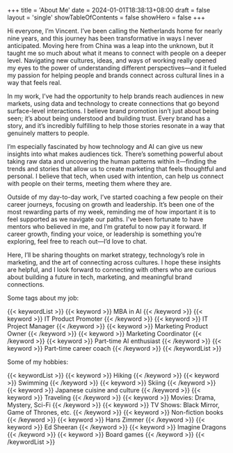 +++
title = 'About Me'
date = 2024-01-01T18:38:13+08:00
draft = false
layout = 'single'
showTableOfContents = false
showHero = false
+++

Hi everyone, I’m Vincent. I’ve been calling the Netherlands home for nearly nine years, and this journey has been transformative in ways I never anticipated. Moving here from China was a leap into the unknown, but it taught me so much about what it means to connect with people on a deeper level. Navigating new cultures, ideas, and ways of working really opened my eyes to the power of understanding different perspectives—and it fueled my passion for helping people and brands connect across cultural lines in a way that feels real.

In my work, I’ve had the opportunity to help brands reach audiences in new markets, using data and technology to create connections that go beyond surface-level interactions. I believe brand promotion isn’t just about being seen; it’s about being understood and building trust. Every brand has a story, and it’s incredibly fulfilling to help those stories resonate in a way that genuinely matters to people.

I’m especially fascinated by how technology and AI can give us new insights into what makes audiences tick. There’s something powerful about taking raw data and uncovering the human patterns within it—finding the trends and stories that allow us to create marketing that feels thoughtful and personal. I believe that tech, when used with intention, can help us connect with people on their terms, meeting them where they are.

Outside of my day-to-day work, I’ve started coaching a few people on their career journeys, focusing on growth and leadership. It’s been one of the most rewarding parts of my week, reminding me of how important it is to feel supported as we navigate our paths. I’ve been fortunate to have mentors who believed in me, and I’m grateful to now pay it forward. If career growth, finding your voice, or leadership is something you’re exploring, feel free to reach out—I’d love to chat.

Here, I’ll be sharing thoughts on market strategy, technology’s role in marketing, and the art of connecting across cultures. I hope these insights are helpful, and I look forward to connecting with others who are curious about building a future in tech, marketing, and meaningful brand connections.

Some tags about my job:

{{< keywordList >}}
{{< keyword >}} MBA in AI {{< /keyword >}}
{{< keyword >}} IT Product Promoter {{< /keyword >}}
{{< keyword >}} IT Project Manager {{< /keyword >}}
{{< keyword >}} Marketing Product Owner {{< /keyword >}}
{{< keyword >}} Marketing Coordinator {{< /keyword >}}
{{< keyword >}} Part-time AI enthusiast  {{< /keyword >}}
{{< keyword >}} Part-time career coach {{< /keyword >}}
{{< /keywordList >}}

Some of my hobbies:

{{< keywordList >}}
{{< keyword >}} Hiking {{< /keyword >}}
{{< keyword >}} Swimming {{< /keyword >}}
{{< keyword >}} Skiing {{< /keyword >}}
{{< keyword >}} Japanese cuisine and culture {{< /keyword >}}
{{< keyword >}} Traveling {{< /keyword >}}
{{< keyword >}} Movies: Drama, Mystery, Sci-Fi {{< /keyword >}}
{{< keyword >}} TV Shows: Black Mirror, Game of Thrones, etc. {{< /keyword >}}
{{< keyword >}} Non-fiction books {{< /keyword >}}
{{< keyword >}} Hans Zimmer {{< /keyword >}}
{{< keyword >}} Ed Sheeran {{< /keyword >}}
{{< keyword >}} Imagine Dragons {{< /keyword >}}
{{< keyword >}} Board games {{< /keyword >}}
{{< /keywordList >}}

<!-- My hobbies:

{{< keywordList >}}
{{< keyword >}} Hiking {{< /keyword >}}
{{< keyword >}} Swimming {{< /keyword >}}
{{< keyword >}} Skiing {{< /keyword >}}
{{< keyword >}} Japanese cuisine and culture {{< /keyword >}}
{{< keyword >}} Traveling {{< /keyword >}}
{{< keyword >}} Movies: Drama, Mystery, Sci-Fi {{< /keyword >}}
{{< keyword >}} TV Shows: Black Mirror, Game of Thrones, etc. {{< /keyword >}}
{{< keyword >}} Fantasy novels {{< /keyword >}}
{{< keyword >}} Non-fiction books {{< /keyword >}}
{{< keyword >}} Ed Sheeran {{< /keyword >}}
{{< keyword >}} Imagine Dragons {{< /keyword >}}
{{< keyword >}} Black Pink {{< /keyword >}}
{{< keyword >}} Hans Zimmer {{< /keyword >}}
{{< keyword >}} Strategy role-playing games {{< /keyword >}}
{{< keyword >}} Board games {{< /keyword >}}
{{< /keywordList >}}


My interest areas:

{{< keywordList >}}
{{< keyword >}} Personal growth {{< /keyword >}}
{{< keyword >}} Career growth {{< /keyword >}}
{{< keyword >}} Career Planning {{< /keyword >}}
{{< keyword >}} Artificial intelligence {{< /keyword >}}
{{< keyword >}} Technology {{< /keyword >}}
{{< keyword >}} Psychology {{< /keyword >}}
{{< keyword >}} Marketing {{< /keyword >}}
{{< keyword >}} Business {{< /keyword >}}
{{< /keywordList >}} -->

